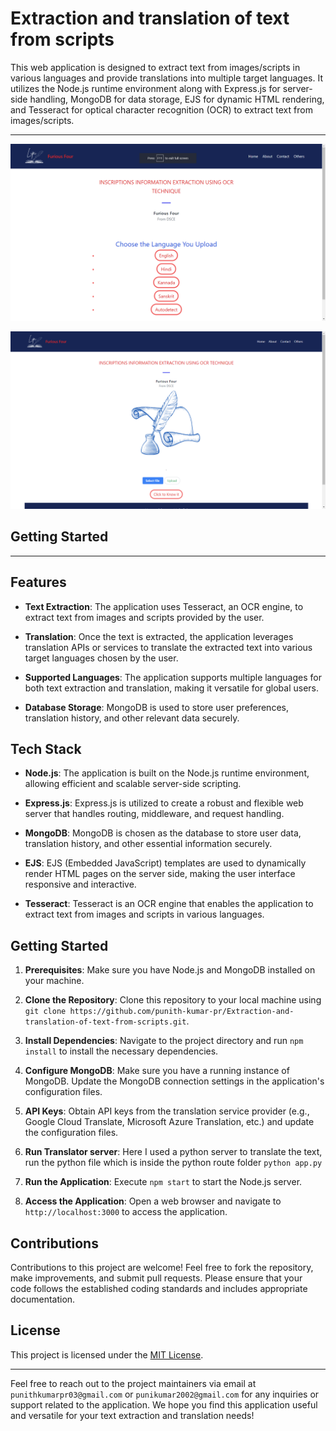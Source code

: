 # Extraction and translation of text from scripts

This web application is designed to extract text from images/scripts in various languages and provide translations into multiple target languages. It utilizes the Node.js runtime environment along with Express.js for server-side handling, MongoDB for data storage, EJS for dynamic HTML rendering, and Tesseract for optical character recognition (OCR) to extract text from images/scripts.

---
<!-- Add a description of your project -->

![Screenshot 1](screenshots/website-1.png)
<!-- Add any relevant captions or descriptions for the screenshot -->

![Screenshot 2](screenshots/website-2.png)
<!-- Add any relevant captions or descriptions for the screenshot -->

<!-- Add more screenshots as needed -->

## Getting Started

<!-- Rest of your README content -->

---
## Features

- **Text Extraction**: The application uses Tesseract, an OCR engine, to extract text from images and scripts provided by the user.

- **Translation**: Once the text is extracted, the application leverages translation APIs or services to translate the extracted text into various target languages chosen by the user.

- **Supported Languages**: The application supports multiple languages for both text extraction and translation, making it versatile for global users.

- **Database Storage**: MongoDB is used to store user preferences, translation history, and other relevant data securely.

## Tech Stack

- **Node.js**: The application is built on the Node.js runtime environment, allowing efficient and scalable server-side scripting.

- **Express.js**: Express.js is utilized to create a robust and flexible web server that handles routing, middleware, and request handling.

- **MongoDB**: MongoDB is chosen as the database to store user data, translation history, and other essential information securely.

- **EJS**: EJS (Embedded JavaScript) templates are used to dynamically render HTML pages on the server side, making the user interface responsive and interactive.

- **Tesseract**: Tesseract is an OCR engine that enables the application to extract text from images and scripts in various languages.

## Getting Started

1. **Prerequisites**: Make sure you have Node.js and MongoDB installed on your machine.

2. **Clone the Repository**: Clone this repository to your local machine using `git clone https://github.com/punith-kumar-pr/Extraction-and-translation-of-text-from-scripts.git`.

3. **Install Dependencies**: Navigate to the project directory and run `npm install` to install the necessary dependencies.

4. **Configure MongoDB**: Make sure you have a running instance of MongoDB. Update the MongoDB connection settings in the application's configuration files.

5. **API Keys**: Obtain API keys from the translation service provider (e.g., Google Cloud Translate, Microsoft Azure Translation, etc.) and update the configuration files.

6. **Run Translator server**: Here I used a python server to translate the text, run the python file which is inside the python route folder `python app.py`

8. **Run the Application**: Execute `npm start` to start the Node.js server.

9. **Access the Application**: Open a web browser and navigate to `http://localhost:3000` to access the application.

## Contributions

Contributions to this project are welcome! Feel free to fork the repository, make improvements, and submit pull requests. Please ensure that your code follows the established coding standards and includes appropriate documentation.

## License

This project is licensed under the [MIT License](LICENSE).

---

Feel free to reach out to the project maintainers via email at `punithkumarpr03@gmail.com` or `punikumar2002@gmail.com` for any inquiries or support related to the application. We hope you find this application useful and versatile for your text extraction and translation needs!
